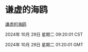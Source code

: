 # 谦虚的海鸥
[谦虚的海鸥](http://219.139.197.74:56308/qxdho/course/base/hotlink/index.php)

2024年 10月 29日 星期二 09:20:01 CST

2024年 10月 29日 星期二 01:20:01 GMT
